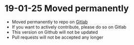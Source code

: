 # 19-01-25 Moved permanently
- Moved permanently to repo on [Gitlab](https://gitlab.com/codedesigninitiative/campy-web)
- If you want to actively contribute, please do so on Gitlab
- This version on Github will not be updated
- Pull requests will not be accepted any longer
